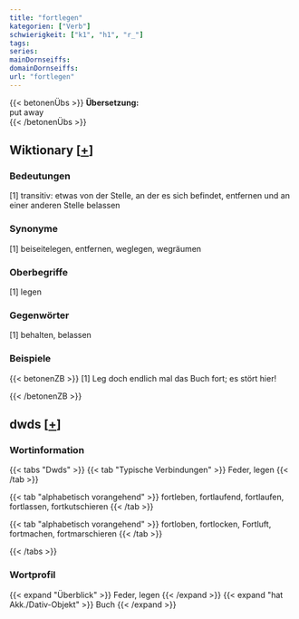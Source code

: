 ```yaml
---
title: "fortlegen"
kategorien: ["Verb"]
schwierigkeit: ["k1", "h1", "r_"]
tags:
series:
mainDornseiffs:
domainDornseiffs:
url: "fortlegen"
---
```


{{< betonenÜbs >}}
**Übersetzung:**  
put away  
{{< /betonenÜbs >}}

## Wiktionary [[+](https://de.wiktionary.org/wiki/fortlegen)]

### Bedeutungen
[1] transitiv: etwas von der Stelle, an der es sich befindet, entfernen und an einer anderen Stelle belassen  

### Synonyme
[1] beiseitelegen, entfernen, weglegen, wegräumen  

### Oberbegriffe
[1] legen  

### Gegenwörter
[1] behalten, belassen  

### Beispiele
{{< betonenZB >}}
[1] Leg doch endlich mal das Buch fort; es stört hier!  

{{< /betonenZB >}}


## dwds [[+](https://www.dwds.de/wb/fortlegen)]

### Wortinformation
{{< tabs "Dwds" >}}
{{< tab "Typische Verbindungen" >}}
Feder, legen
{{< /tab >}}

{{< tab "alphabetisch vorangehend" >}}
fortleben, fortlaufend, fortlaufen, fortlassen, fortkutschieren
{{< /tab >}}

{{< tab "alphabetisch vorangehend" >}}
fortloben, fortlocken, Fortluft, fortmachen, fortmarschieren
{{< /tab >}}

{{< /tabs >}}

### Wortprofil
{{< expand "Überblick" >}} Feder, legen {{< /expand >}}
{{< expand "hat Akk./Dativ-Objekt" >}} Buch {{< /expand >}}

